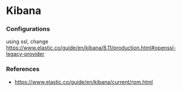# Kibana

### Configurations
using ssl, change
https://www.elastic.co/guide/en/kibana/8.11/production.html#openssl-legacy-provider

### References
- https://www.elastic.co/guide/en/kibana/current/rpm.html
